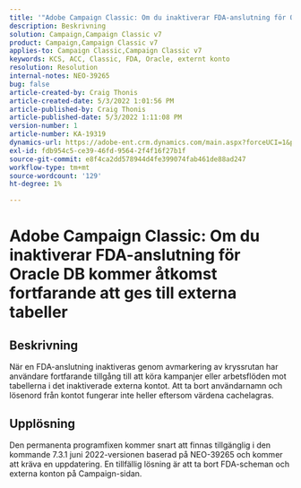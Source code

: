 ```yaml
---
title: '"Adobe Campaign Classic: Om du inaktiverar FDA-anslutning för Oracle DB kommer åtkomst till externa tabeller fortfarande att kunna göras'
description: Beskrivning
solution: Campaign,Campaign Classic v7
product: Campaign,Campaign Classic v7
applies-to: Campaign Classic,Campaign Classic v7
keywords: KCS, ACC, Classic, FDA, Oracle, externt konto
resolution: Resolution
internal-notes: NEO-39265
bug: false
article-created-by: Craig Thonis
article-created-date: 5/3/2022 1:01:56 PM
article-published-by: Craig Thonis
article-published-date: 5/3/2022 1:11:08 PM
version-number: 1
article-number: KA-19319
dynamics-url: https://adobe-ent.crm.dynamics.com/main.aspx?forceUCI=1&pagetype=entityrecord&etn=knowledgearticle&id=a9031e2f-e1ca-ec11-a7b5-6045bd00d995
exl-id: fdb954c5-ce39-46fd-9564-2f4f16f27b1f
source-git-commit: e8f4ca2dd578944d4fe399074fab461de88ad247
workflow-type: tm+mt
source-wordcount: '129'
ht-degree: 1%

---
```


# Adobe Campaign Classic: Om du inaktiverar FDA-anslutning för Oracle DB kommer åtkomst fortfarande att ges till externa tabeller

## Beskrivning


När en FDA-anslutning inaktiveras genom avmarkering av kryssrutan har användare fortfarande tillgång till att köra kampanjer eller arbetsflöden mot tabellerna i det inaktiverade externa kontot. Att ta bort användarnamn och lösenord från kontot fungerar inte heller eftersom värdena cachelagras.






## Upplösning


Den permanenta programfixen kommer snart att finnas tillgänglig i den kommande 7.3.1 juni 2022-versionen baserad på NEO-39265 och kommer att kräva en uppdatering. En tillfällig lösning är att ta bort FDA-scheman och externa konton på Campaign-sidan.

